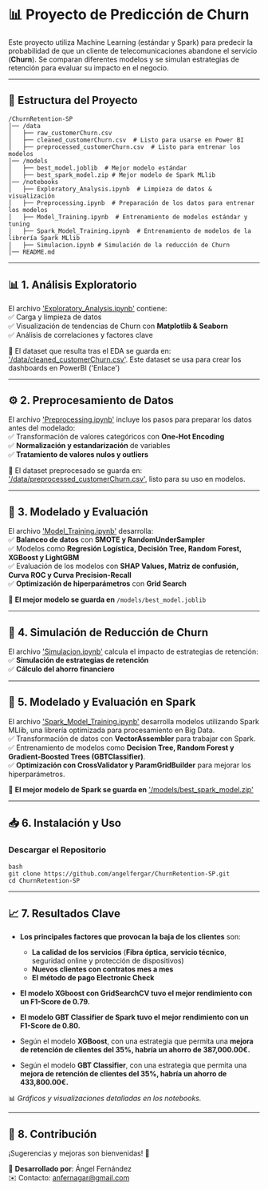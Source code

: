 # 📊 Proyecto de Predicción de Churn

Este proyecto utiliza Machine Learning (estándar y Spark) para predecir la probabilidad de que un cliente de telecomunicaciones abandone el servicio (**Churn**). Se comparan diferentes modelos y se simulan estrategias de retención para evaluar su impacto en el negocio.

---

## 📌 **Estructura del Proyecto**

```
/ChurnRetention-SP
│── /data
│   ├── raw_customerChurn.csv
│   ├── cleaned_customerChurn.csv  # Listo para usarse en Power BI
│   ├── preprocessed_customerChurn.csv  # Listo para entrenar los modelos 
│── /models
│   ├── best_model.joblib  # Mejor modelo estándar
│   ├── best_spark_model.zip # Mejor modelo de Spark MLlib
│── /notebooks
│   ├── Exploratory_Analysis.ipynb  # Limpieza de datos & visualización
│   ├── Preprocessing.ipynb  # Preparación de los datos para entrenar los modelos
│   ├── Model_Training.ipynb  # Entrenamiento de modelos estándar y tuning
│   ├── Spark_Model_Training.ipynb  # Entrenamiento de modelos de la librería Spark MLlib
│   ├── Simulacion.ipynb # Simulación de la reducción de Churn  
│── README.md
```

---

## 📊 **1. Análisis Exploratorio**
El archivo ['Exploratory_Analysis.ipynb'](notebooks/Exploratory_Analysis.ipynb) contiene:  
✅ Carga y limpieza de datos  
✅ Visualización de tendencias de Churn con **Matplotlib & Seaborn**  
✅ Análisis de correlaciones y factores clave   

📌 El dataset que resulta tras el EDA se guarda en: ['/data/cleaned_customerChurn.csv'](/data/cleaned_customerChurn.csv). Este dataset se usa para crear los dashboards en PowerBI ('Enlace')

---

## ⚙️ **2. Preprocesamiento de Datos**
El archivo ['Preprocessing.ipynb'](notebooks/Preprocessing.ipynb) incluye los pasos para preparar los datos antes del modelado:  
✅ Transformación de valores categóricos con **One-Hot Encoding**  
✅ **Normalización y estandarización** de variables  
✅ **Tratamiento de valores nulos y outliers**

📌 El dataset preprocesado se guarda en: ['/data/preprocessed_customerChurn.csv'](/data/preprocessed_customerChurn.csv), listo para su uso en modelos.  

---

## 🤖 **3. Modelado y Evaluación**
El archivo ['Model_Training.ipynb'](notebooks/Model_Training.ipynb) desarrolla:  
✅ **Balanceo de datos** con **SMOTE y RandomUnderSampler**  
✅ Modelos como **Regresión Logística, Decisión Tree, Random Forest, XGBoost y LightGBM**  
✅ Evaluación de los modelos con **SHAP Values, Matriz de confusión, Curva ROC y Curva Precision-Recall**  
✅ **Optimización de hiperparámetros** con **Grid Search**

📌 **El mejor modelo se guarda en** `/models/best_model.joblib`

---

## 🎯 **4. Simulación de Reducción de Churn**
 
El archivo ['Simulacion.ipynb'](notebooks/Simulacion.ipynb) calcula el impacto de estrategias de retención:  
✅ **Simulación de estrategias de retención**  
✅ **Cálculo del ahorro financiero**

---

## 🤖 **5. Modelado y Evaluación en Spark**
El archivo ['Spark_Model_Training.ipynb'](notebooks/Spark_Model_Training.ipynb) desarrolla modelos utilizando Spark MLlib, una librería optimizada para procesamiento en Big Data.  
✅ Transformación de datos con **VectorAssembler** para trabajar con Spark.  
✅ Entrenamiento de modelos como **Decision Tree, Random Forest y Gradient-Boosted Trees (GBTClassifier)**.    
✅ **Optimización con CrossValidator y ParamGridBuilder** para mejorar los hiperparámetros.  

📌 **El mejor modelo de Spark se guarda en** ['/models/best_spark_model.zip'](/models/best_spark_model.zip)

---

## 📥 **6. Instalación y Uso**
### **Descargar el Repositorio**
```
bash
git clone https://github.com/angelfergar/ChurnRetention-SP.git
cd ChurnRetention-SP
```

---

## 📈 **7. Resultados Clave**
* **Los principales factores que provocan la baja de los clientes** son:
  * **La calidad de los servicios** (**Fibra óptica, servicio técnico**, seguridad online y protección de dispositivos)
  * **Nuevos clientes con contratos mes a mes**
  * **El método de pago Electronic Check**
    
* **El modelo XGboost con GridSearchCV tuvo el mejor rendimiento con un F1-Score de 0.79.**
* **El modelo GBT Classifier de Spark tuvo el mejor rendimiento con un F1-Score de 0.80.**
* Según el modelo **XGBoost**, con una estrategia que permita una **mejora de retención de clientes del 35%, habría un ahorro de 387,000.00€.**
* Según el modelo **GBT Classifier**, con una estrategia que permita una **mejora de retención de clientes del 35%, habría un ahorro de 433,800.00€.**

📊 _Gráficos y visualizaciones detalladas en los notebooks._

---

## 🤝 **8. Contribución**
¡Sugerencias y mejoras son bienvenidas! 🚀

📌 **Desarrollado por**: Ángel Fernández  
✉️ Contacto: anfernagar@gmail.com

